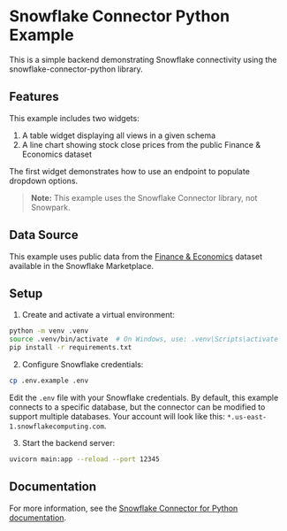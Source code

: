 # Snowflake Connector Python Example

This is a simple backend demonstrating Snowflake connectivity using the snowflake-connector-python library.

## Features
This example includes two widgets:
1. A table widget displaying all views in a given schema
2. A line chart showing stock close prices from the public Finance & Economics dataset

The first widget demonstrates how to use an endpoint to populate dropdown options.

> **Note:** This example uses the Snowflake Connector library, not Snowpark.

## Data Source
This example uses public data from the [Finance & Economics](https://app.snowflake.com/marketplace/listing/GZTSZAS2KF7/snowflake-data-finance-economics) dataset available in the Snowflake Marketplace.

## Setup

1. Create and activate a virtual environment:
```bash
python -m venv .venv
source .venv/bin/activate  # On Windows, use: .venv\Scripts\activate
pip install -r requirements.txt
```

2. Configure Snowflake credentials:
```bash
cp .env.example .env
```
Edit the `.env` file with your Snowflake credentials. By default, this example connects to a specific database, but the connector can be modified to support multiple databases.
Your account will look like this: `*.us-east-1.snowflakecomputing.com`.

3. Start the backend server:
```bash
uvicorn main:app --reload --port 12345
```

## Documentation
For more information, see the [Snowflake Connector for Python documentation](https://docs.snowflake.com/en/developer-guide/python-connector/python-connector-example).

